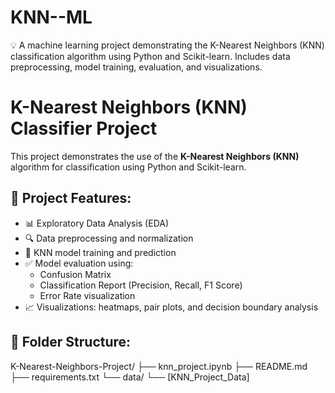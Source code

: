 # KNN--ML
💡 A machine learning project demonstrating the K-Nearest Neighbors (KNN) classification algorithm using Python and Scikit-learn. Includes data preprocessing, model training, evaluation, and visualizations.

# K-Nearest Neighbors (KNN) Classifier Project

This project demonstrates the use of the **K-Nearest Neighbors (KNN)** algorithm for classification using Python and Scikit-learn.

## 📌 Project Features:
- 📊 Exploratory Data Analysis (EDA)
- 🔍 Data preprocessing and normalization
- 🤖 KNN model training and prediction
- ✅ Model evaluation using:
  - Confusion Matrix
  - Classification Report (Precision, Recall, F1 Score)
  - Error Rate visualization
- 📈 Visualizations: heatmaps, pair plots, and decision boundary analysis

## 📁 Folder Structure:
K-Nearest-Neighbors-Project/
├── knn_project.ipynb
├── README.md
├── requirements.txt
└── data/
└── [KNN_Project_Data]
